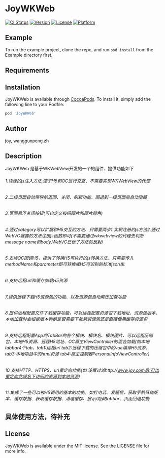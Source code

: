 # JoyWKWeb

[![CI Status](https://img.shields.io/travis/joy/JoyWKWeb.svg?style=flat)](https://travis-ci.org/joy/JoyWKWeb)
[![Version](https://img.shields.io/cocoapods/v/JoyWKWeb.svg?style=flat)](https://cocoapods.org/pods/JoyWKWeb)
[![License](https://img.shields.io/cocoapods/l/JoyWKWeb.svg?style=flat)](https://cocoapods.org/pods/JoyWKWeb)
[![Platform](https://img.shields.io/cocoapods/p/JoyWKWeb.svg?style=flat)](https://cocoapods.org/pods/JoyWKWeb)

## Example

To run the example project, clone the repo, and run `pod install` from the Example directory first.

## Requirements

## Installation

JoyWKWeb is available through [CocoaPods](https://cocoapods.org). To install
it, simply add the following line to your Podfile:

```ruby
pod 'JoyWKWeb'
```

## Author
joy, wangguopeng.zh

## Description
JoyWKWeb 是基于WKWebView开发的一个的组件、提供功能如下

###### 1.快速的js注入方法,便于H5和OC进行交互、不需要实现WKWebView的代理
###### 2.二级页面自动带导航返回、关闭、刷新功能、回退到一级页面后自动隐藏
###### 3.页面悬浮关闭按钮(可自定义按钮图片和图片颜色)
###### 4.通过category可以扩展和H5交互的方法、只需要两步1.实现注册的js方法2.通过WebVC暴露的方法注册js函数即可(不需要通过wkwebview的代理去判断message name和body,WebVC已做了方法的反射)
###### 5.支持OC回调H5，提供了转换H5可执行的js转换方法，只需要传入methodName和parameter即可转换成H5可识别的标准json串.
###### 6.支持远程url和缓存加载H5资源
###### 7.提供远程下载H5资源包的功能、以及资源包自动解压加载功能
###### 8.提供远程配置文件下载缓存功能，可以远程配置资源包下载地址、资源包版本、本地加载时会根据版本判断是否需要下载新资源包还是直接使用缓存资源包
###### 9.支持远程配置App的TabBar的各个模块、模块名、模块图片、可以远程压缩包、本地H5资源、远程H5地址、OC原生ViewController的混合加载(如本地tabbar4个tab、tab1:远程url tab2:远程下载的压缩包中的vue编译H5资源、tab3:本地项目中的html资源 tab4:原生控制器PersonalInfoViewController)
###### 10.支持HTTP、HTTPS、url重定向功能(如:设置过滤http://www.joy.com后,可以重定向此域名下访问的资源到本地资源)
###### 11.集成了一些可以被H5调用的基本的功能，如打电话、发短信、获取手机系统版本、缓存数据、获取缓存数据、清理缓存、展示/隐藏tabbar、页面回退功能

## 具体使用方法，待补充

## License

JoyWKWeb is available under the MIT license. See the LICENSE file for more info.
